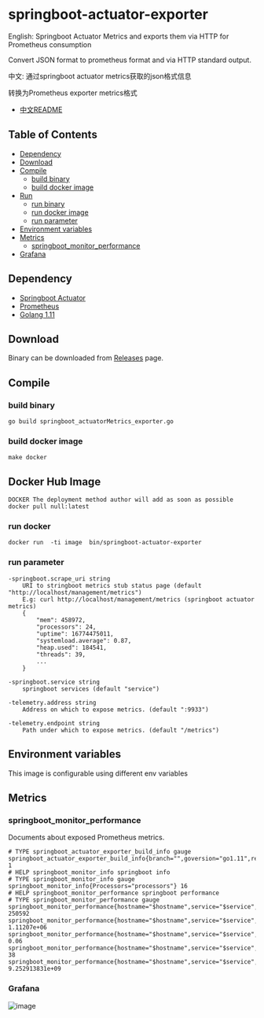 # springboot-actuator-exporter

English: Springboot Actuator Metrics and exports them via HTTP for Prometheus consumption

Convert JSON format to prometheus format and via HTTP standard output.

中文: 通过springboot actuator metrics获取的json格式信息

转换为Prometheus exporter metrics格式

* [中文README](https://github.com/liyinda/springboot-actuator-exporter/blob/master/README_CN.md)

## Table of Contents
* [Dependency](#dependency)
* [Download](#download)
* [Compile](#compile)
  * [build binary](#build-binary)
  * [build docker image](#build-docker-image)
* [Run](#run)
  * [run binary](#run-binary)
  * [run docker image](#run-docker-image)
  * [run parameter](#run-parameter)
* [Environment variables](#environment-variables)
* [Metrics](#metrics)
  * [springboot_monitor_performance](#springboot_monitor_performance)
* [Grafana](#grafana)



## Dependency

* [Springboot Actuator](https://docs.spring.io/spring-boot/docs/current/reference/html/production-ready-endpoints.html)
* [Prometheus](https://prometheus.io/)
* [Golang 1.11](https://golang.org/)


## Download

Binary can be downloaded from [Releases](https://github.com/liyinda/springboot-actuator-exporter/releases) page.

## Compile

### build binary

``` shell
go build springboot_actuatorMetrics_exporter.go
```
### build docker image
``` shell
make docker
```

## Docker Hub Image
``` shell
DOCKER The deployment method author will add as soon as possible 
docker pull null:latest
```
### run docker
```
docker run  -ti image  bin/springboot-actuator-exporter
```

### run parameter
```shell
-springboot.scrape_uri string
    URI to stringboot metrics stub status page (default "http://localhost/management/metrics")
    E.g: curl http://localhost/management/metrics (springboot actuator metrics)
    {
        "mem": 458972,
        "processors": 24,
        "uptime": 16774475011,
        "systemload.average": 0.87,
        "heap.used": 184541,
        "threads": 39,
        ...
    } 

-springboot.service string
    springboot services (default "service")

-telemetry.address string
    Address on which to expose metrics. (default ":9933")

-telemetry.endpoint string
    Path under which to expose metrics. (default "/metrics")

```

## Environment variables

This image is configurable using different env variables

## Metrics

### springboot_monitor_performance
Documents about exposed Prometheus metrics.

``` 
# TYPE springboot_actuator_exporter_build_info gauge
springboot_actuator_exporter_build_info{branch="",goversion="go1.11",revision="",version=""} 1
# HELP springboot_monitor_info springboot info
# TYPE springboot_monitor_info gauge
springboot_monitor_info{Processors="processors"} 16
# HELP springboot_monitor_performance springboot performance
# TYPE springboot_monitor_performance gauge
springboot_monitor_performance{hostname="$hostname",service="$service",sys="heap"} 250592
springboot_monitor_performance{hostname="$hostname",service="$service",sys="memory"} 1.11207e+06
springboot_monitor_performance{hostname="$hostname",service="$service",sys="systemload"} 0.06
springboot_monitor_performance{hostname="$hostname",service="$service",sys="threads"} 38
springboot_monitor_performance{hostname="$hostname",service="$service",sys="uptime"} 9.252913831e+09

```

### Grafana

![image](https://github.com/liyinda/springboot-actuator-exporter/blob/master/jpg/grafana.jpg)
